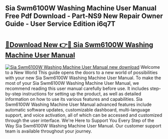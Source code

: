 ## Sia Swm6100W Washing Machine User Manual Free Pdf Download - Part-NS9 New Repair Owner Guide - User Service Edition i6q7T

# <h2><a href="http://bc98251.oget.top/?id=Sia+Swm6100W+Washing+Machine+User+Manual">🔗Download New 👉🔴 Sia Swm6100W Washing Machine User Manual</a></h2>

[![Sia Swm6100W Washing Machine User Manual new download](https://i.imgur.com/5g1atiW.png)](http://bc98251.oget.top/?id=Sia+Swm6100W+Washing+Machine+User+Manual)
Welcome to a New World This guide opens the doors to a new world of possibilities with your new Sia Swm6100W Washing Machine User Manual. To make the most of your Sia Swm6100W Washing Machine User Manual, we recommend reading this user manual carefully before use. It includes step-by-step instructions for setting up the product, as well as detailed information on how to use its various features and capabilities. Sia Swm6100W Washing Machine User Manual advanced features include automatic software updates, customizable dashboard, multi-language support, and voice activation, all of which can be accessed and customized through the user interface. We're Here to Support You Every Step of the Way Sia Swm6100W Washing Machine User Manual. Our customer support team is available throughout your journey.
